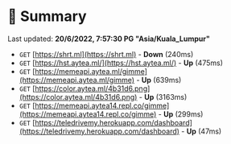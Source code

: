 # 📖 Summary
Last updated: **20/6/2022, 7:57:30 PG "Asia/Kuala_Lumpur"**

- `GET` [https://shrt.ml](https://shrt.ml) - **Down** (240ms)
- `GET` [https://hst.aytea.ml/](https://hst.aytea.ml/) - **Up** (475ms)
- `GET` [https://memeapi.aytea.ml/gimme](https://memeapi.aytea.ml/gimme) - **Up** (639ms)
- `GET` [https://color.aytea.ml/4b31d6.png](https://color.aytea.ml/4b31d6.png) - **Up** (3163ms)
- `GET` [https://memeapi.aytea14.repl.co/gimme](https://memeapi.aytea14.repl.co/gimme) - **Up** (299ms)
- `GET` [https://teledrivemy.herokuapp.com/dashboard](https://teledrivemy.herokuapp.com/dashboard) - **Up** (47ms)
